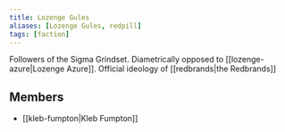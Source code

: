 ```yaml
---
title: Lozenge Gules
aliases: [Lozenge Gules, redpill]
tags: [faction]
---
```

Followers of the Sigma Grindset. Diametrically opposed to [[lozenge-azure|Lozenge Azure]]. Official ideology of [[redbrands|the Redbrands]]

## Members
- [[kleb-fumpton|Kleb Fumpton]]